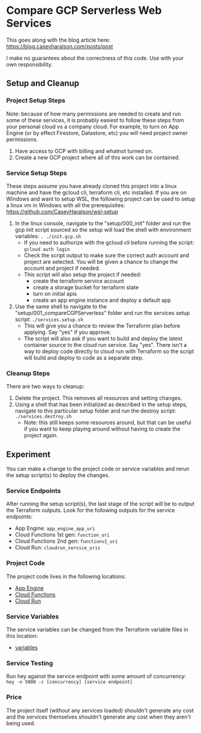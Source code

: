 # Compare GCP Serverless Web Services

This goes along with the blog article here: https://blog.caseyharalson.com/posts/post

I make no guarantees about the correctness of this code.
Use with your own responsibility.

## Setup and Cleanup

### Project Setup Steps

Note: because of how many permissions are needed to create and run some of these services, it is probably easiest to follow these steps from your personal cloud vs a company cloud.
For example, to turn on App Engine (or by effect Firestore, Datastore, etc) you will need project owner permissions.

1. Have access to GCP with billing and whatnot turned on.
2. Create a new GCP project where all of this work can be contained.

### Service Setup Steps

These steps assume you have already cloned this project into a linux machine and have the gcloud cli, terraform cli, etc installed.
If you are on Windows and want to setup WSL, the following project can be used to setup a linux vm in Windows with all the prerequisites: https://github.com/CaseyHaralson/wsl-setup

1. In the linux console, navigate to the "setup/000_init" folder and run the gcp init script sourced so the setup will load the shell with environment variables: `. ./init.gcp.sh`
    - If you need to authorize with the gcloud cli before running the script: `gcloud auth login`
    - Check the script output to make sure the correct auth account and project are selected. You will be given a chance to change the account and project if needed.
    - This script will also setup the project if needed: 
        - create the terraform service account
        - create a storage bucket for terraform state
        - turn on initial apis
        - create an app engine instance and deploy a default app
2. Use the same shell to navigate to the "setup/001_compareCGPServerless" folder and run the services setup script: `./services.setup.sh`
    - This will give you a chance to review the Terraform plan before applying. Say "yes" if you approve.
    - The script will also ask if you want to build and deploy the latest container source to the cloud run service. Say "yes". There isn't a way to deploy code directly to cloud run with Terraform so the script will build and deploy to code as a separate step.

### Cleanup Steps

There are two ways to cleanup:

1. Delete the project. This removes all resources and setting changes.
2. Using a shell that has been initialized as described in the setup steps, navigate to this particular setup folder and run the destroy script: `./services.destroy.sh`
    - Note: this still keeps some resources around, but that can be useful if you want to keep playing around without having to create the project again.

## Experiment

You can make a change to the project code or service variables and rerun the setup script(s) to deploy the changes.

### Service Endpoints

After running the setup script(s), the last stage of the script will be to output the Terraform outputs. Look for the following outputs for the service endpoints:

- App Engine: `app_engine_app_uri`
- Cloud Functions 1st gen: `function_uri`
- Cloud Functions 2nd gen: `functionv2_uri`
- Cloud Run: `cloudrun_service_uris`

### Project Code

The project code lives in the following locations:

- [App Engine](../../projects/gcp/app-engine/hello-world/)
- [Cloud Functions](../../projects/gcp/functions/hello-world/)
- [Cloud Run](../../projects/common/web-projects/hello-world/)

### Service Variables

The service variables can be changed from the Terraform variable files in this location:

- [variables](./tfvars/)

### Service Testing

Run hey against the service endpoint with some amount of concurrency: `hey -n 5000 -c [concurrency] [service endpoint]`

### Price

The project itself (without any services loaded) shouldn't generate any cost and the services themselves shouldn't generate any cost when they aren't being used.
